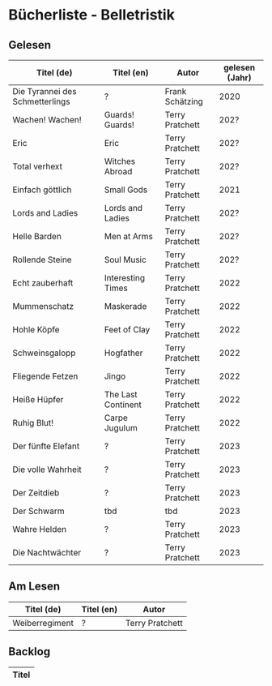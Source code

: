 # Bücherliste - Belletristik

## Gelesen

| Titel (de)                            | Titel (en)        | Autor | gelesen (Jahr) |
| --- | --- | --- | --- |
| Die Tyrannei des Schmetterlings       | ?                 | Frank Schätzing | 2020 |
| Wachen! Wachen!                       | Guards! Guards!   | Terry Pratchett | 202? |
| Eric                                  | Eric              | Terry Pratchett | 202? |
| Total verhext                         | Witches Abroad    | Terry Pratchett | 202? |
| Einfach göttlich                      | Small Gods        | Terry Pratchett | 2021 |
| Lords and Ladies                      | Lords and Ladies  | Terry Pratchett | 202? |
| Helle Barden                          | Men at Arms       | Terry Pratchett | 202? |
| Rollende Steine                       | Soul Music        | Terry Pratchett | 202? |
| Echt zauberhaft                       | Interesting Times | Terry Pratchett | 2022 |
| Mummenschatz                          | Maskerade         | Terry Pratchett | 2022 |
| Hohle Köpfe                           | Feet of Clay      | Terry Pratchett | 2022 |
| Schweinsgalopp                        | Hogfather         | Terry Pratchett | 2022 |
| Fliegende Fetzen                      | Jingo             | Terry Pratchett | 2022 |
| Heiße Hüpfer                          | The Last Continent | Terry Pratchett | 2022 |
| Ruhig Blut!                           | Carpe Jugulum     | Terry Pratchett | 2022 |
| Der fünfte Elefant | ? | Terry Pratchett | 2023 |
| Die volle Wahrheit | ? | Terry Pratchett | 2023 |
| Der Zeitdieb | ? | Terry Pratchett | 2023 |
| Der Schwarm | tbd | tbd | 2023 |
| Wahre Helden | ? | Terry Pratchett | 2023 |
| Die Nachtwächter | ? | Terry Pratchett | 2023 |

## Am Lesen


| Titel (de) | Titel (en) | Autor |
| --- | --- | --- |
| Weiberregiment | ? | Terry Pratchett | 2023 |


## Backlog


| Titel |
| --- |
